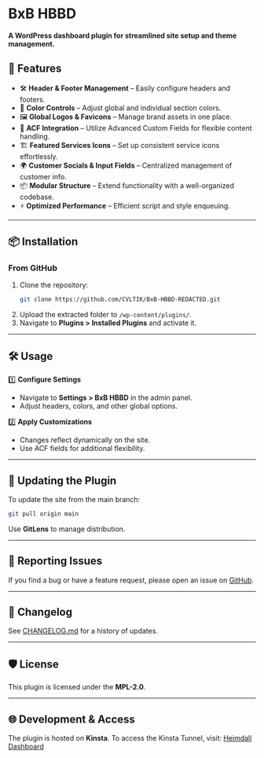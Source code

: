 # BxB HBBD

**A WordPress dashboard plugin for streamlined site setup and theme management.**

## 🚀 Features

* 🛠 **Header & Footer Management** – Easily configure headers and footers.
* 🎨 **Color Controls** – Adjust global and individual section colors.
* 🖼 **Global Logos & Favicons** – Manage brand assets in one place.
* 🔌 **ACF Integration** – Utilize Advanced Custom Fields for flexible content handling.
* 🏗 **Featured Services Icons** – Set up consistent service icons effortlessly.
* 🌍 **Customer Socials & Input Fields** – Centralized management of customer info.
* 📦 **Modular Structure** – Extend functionality with a well-organized codebase.
* ⚡ **Optimized Performance** – Efficient script and style enqueuing.

---

## 📦 Installation

### From GitHub

1. Clone the repository:
   ```sh
   git clone https://github.com/CVLTIK/BxB-HBBD-REDACTED.git
   ```
2. Upload the extracted folder to `/wp-content/plugins/`.
3. Navigate to **Plugins > Installed Plugins** and activate it.

---

## 🛠 Usage

1️⃣ **Configure Settings**

* Navigate to **Settings > BxB HBBD** in the admin panel.
* Adjust headers, colors, and other global options.

2️⃣ **Apply Customizations**

* Changes reflect dynamically on the site.
* Use ACF fields for additional flexibility.

---

## 🔄 Updating the Plugin

To update the site from the main branch:

```sh
git pull origin main
```

Use **GitLens** to manage distribution.

---

## 🐛 Reporting Issues

If you find a bug or have a feature request, please open an issue on [GitHub](https://github.com/CVLTIK/BxB-HBBD-REDACTED/issues).

---

## 📜 Changelog

See [CHANGELOG.md]() for a history of updates.

---

## 🛡 License

This plugin is licensed under the **MPL-2.0**.

---

## 🌐 Development & Access

The plugin is hosted on **Kinsta**.
To access the Kinsta Tunnel, visit:
[Heimdall Dashboard](https://my.kinsta.com/sites/details/4a83a403-56dd-430c-81d5-f3985a180ea4/03d0928d-4ed1-432c-a63c-c0e70925f05f?idCompany=8e1ab945-725e-425f-8819-f55d846b58a3)
